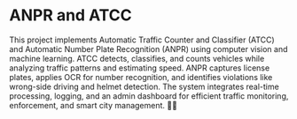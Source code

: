 # ANPR and ATCC
This project implements Automatic Traffic Counter and Classifier (ATCC) and Automatic Number Plate Recognition (ANPR) using computer vision and machine learning. ATCC detects, classifies, and counts vehicles while analyzing traffic patterns and estimating speed. ANPR captures license plates, applies OCR for number recognition, and identifies violations like wrong-side driving and helmet detection. The system integrates real-time processing, logging, and an admin dashboard for efficient traffic monitoring, enforcement, and smart city management. 🚦🚗
